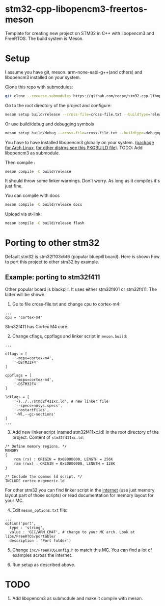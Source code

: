 # stm32-cpp-libopencm3-freertos-meson
Template for creating new project on STM32 in C++ with libopencm3 and FreeRTOS. The build system is Meson.
# Setup
I assume you have git, meson. arm-none-eabi-g++(and others) and libopencm3 installed on your system.

Clone this repo with submodules:
```bash
git clone --recurse-submodules https://github.com/rocpe/stm32-cpp-libopencm3-freertos-meson.git
```
Go to the root directory of the project and configure:
```bash
meson setup build/release --cross-file=cross-file.txt --buildtype=release
```
Or use build/debug and debugging symbols
```bash
meson setup build/debug --cross-file=cross-file.txt --buildtype=debugoptimized
```
You have to have installed libopencm3 globally on your system. ([package for Arch Linux](https://archlinux.org/packages/community/any/libopencm3/), [for other distros see this PKGBUILD file](https://github.com/archlinux/svntogit-community/blob/packages/libopencm3/trunk/PKGBUILD)). TODO: Add libopencm3 as submodule.

Then compile :
```bash
meson compile -C build/release
```
It should throw some linker warnings. Don't worry. As long as it compiles it's just fine.

You can compile with docs
```bash
meson compile -C build/release docs
```

Upload via st-link:
```bash
meson compile -C build/release flash
```

# Porting to other stm32
Default stm32 is stm32f103cbt6 (popular bluepill board). Here is shown how to port this project to other stm32 by example.
## Example: porting to stm32f411
Other popular board is blackpill. It uses either stm32f401 or stm32f411. The latter will be shown. 
1. Go to file cross-file.txt and change cpu to cortex-m4:
```
...
cpu = 'cortex-m4'
```
Stm32f411 has Cortex M4 core.

2. Change cflags, cppflags and linker script in `meson.build`:
```
...

cflags = [
    '-mcpu=cortex-m4',
    '-DSTM32F4'
]

cppflags = [
    '-mcpu=cortex-m4',
    '-DSTM32F4'
]

ldflags = [
    '-T../../stm32f411xc.ld', # new linker file
    '--specs=nosys.specs',
    '-nostartfiles',
    '-Wl,--gc-sections'
]
...
```

3. Add new linker script (named stm32f411xc.ld) in the root directory of the project. Content of `stm32f411xc.ld`:
```ld
/* Define memory regions. */
MEMORY
{
	rom (rx) : ORIGIN = 0x08000000, LENGTH = 256K
	ram (rwx) : ORIGIN = 0x20000000, LENGTH = 128K
}

/* Include the common ld script. */
INCLUDE cortex-m-generic.ld
```
For other stm32 you can find linker script in the [internet](https://github.com/alextrical/STM32-linker-scripts) (use just memory layout part of those scripts) or read documentation for memory layout for your MC.

4. Edit `meson_options.txt` file:
```
...
option('port',
  type : 'string',
  value : 'GCC/ARM_CM4F', # change to your MC arch. Look at libs/FreeRTOS/portable/
  description : 'Port folder')
```

5. Change `inc/FreeRTOSConfig.h` to match this MC. You can find a lot of examples across the internet.

6. Run setup as described above.

# TODO
1. Add libopencm3 as submodule and make it compile with meson.
